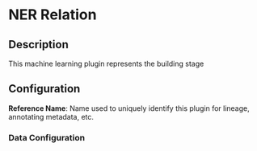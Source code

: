 
# NER Relation

## Description

This machine learning plugin represents the building stage

## Configuration
**Reference Name**: Name used to uniquely identify this plugin for lineage, annotating metadata, etc.

### Data Configuration
